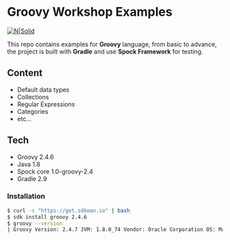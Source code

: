 # Groovy Workshop Examples

[![N|Solid](https://nearsoft.com/admin/wp-content/themes/Nearsoftv1/img/nearsoft.png)](http://nearsoft.com)

This repo contains examples for **Groovy** language, from basic to advance, the project is built with **Gradle** and use **Spock Framework** for testing.

## Content
  - Default data types
  - Collections
  - Regular Expressions
  - Categories
  - etc...

## Tech

  - Groovy 2.4.6
  - Java 1.8
  - Spock core 1.0-groovy-2.4
  - Gradle 2.9

### Installation


```sh
$ curl -s "https://get.sdkman.io" | bash
$ sdk install groovy 2.4.6
$ groovy --version
| Groovy Version: 2.4.7 JVM: 1.8.0_74 Vendor: Oracle Corporation OS: Mac OS X
```
